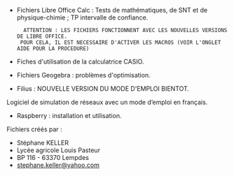- Fichiers Libre Office Calc :
        Tests de mathématiques, de SNT et de physique-chimie ; TP intervalle de confiance.
 
        ATTENTION : LES FICHIERS FONCTIONNENT AVEC LES NOUVELLES VERSIONS DE LIBRE OFFICE.
       POUR CELA, IL EST NECESSAIRE D'ACTIVER LES MACROS (VOIR L'ONGLET AIDE POUR LA PROCEDURE)

- Fiches d'utilisation de la calculatrice CASIO.
- Fichiers Geogebra : problèmes d'optimisation.

- Filius : NOUVELLE VERSION DU MODE D'EMPLOI BIENTOT.

Logiciel de simulation de réseaux avec un mode d’emploi en français.

- Raspberry : installation et utilisation.

Fichiers créés par :
- Stéphane KELLER
- Lycée agricole Louis Pasteur
- BP 116 - 63370 Lempdes
- stephane.keller@yahoo.com
